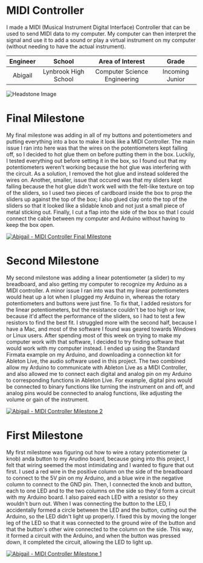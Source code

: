 ﻿# MIDI Controller
I made a MIDI (Musical Instrument Digital Interface) Controller that can be used to send MIDI data to my computer.  My computer can then interpret the signal and use it to add a sound or play a virtual instrument on my computer (without needing to have the actual instrument).

| **Engineer** | **School** | **Area of Interest** | **Grade** |
|:--:|:--:|:--:|:--:|
| Abigail | Lynbrook High School | Computer Science Engineering | Incoming Junior

![Headstone Image](file:///Users/abbyzfng/Desktop/Screen%20Shot%202022-06-30%20at%2010.44.56%20AM.png)
  
# Final Milestone
My final milestone was adding in all of my buttons and potentiometers and putting everything into a box to make it look like a MIDI Controller.  The main issue I ran into here was that the wires on the potentiometers kept falling off, so I decided to hot glue them on before putting them in the box.  Luckily, I tested everything out before setting it in the box, so I found out that my potentiometers weren't working because the hot glue was interfering with the circuit.  As a solution, I removed the hot glue and instead soldered the wires on.  Another, smaller, issue that occured was that my sliders kept falling because the hot glue didn't work well with the felt-like texture on top of the sliders, so I used two pieces of cardboard inside the box to prop the sliders up against the top of the box; I also glued clay onto the top of the sliders so that it looked like a slidable knob and not just a small piece of metal sticking out.  Finally, I cut a flap into the side of the box so that I could connect the cable between my computer and Arduino without having to keep the box open.

[![Abigail - MIDI Controller Final Milestone](https://res.cloudinary.com/marcomontalbano/image/upload/v1656609191/video_to_markdown/images/youtube--R3g_hnLlY5U-c05b58ac6eb4c4700831b2b3070cd403.jpg)](https://youtu.be/R3g_hnLlY5U "Abigail - MIDI Controller Milestone 3")

# Second Milestone
My second milestone was adding a linear potentiometer (a slider) to my breadboard, and also getting my computer to recognize my Arduino as a MIDI controller.  A minor issue I ran into was that my linear potentiometers would heat up a lot when I plugged my Arduino in, whereas the rotary potentiometers and buttons were just fine.  To fix that, I added resistors for the linear potentiometers, but the resistance couldn't be too high or low, because it'd affect the performance of the sliders, so I had to test a few resistors to find the best fit.  I struggled more with the second half, because I have a Mac, and most of the software I found was geared towards Windows or Linux users.  After spending most of this week on trying to make my computer work with that software, I decided to try finding software that would work with my computer instead.  I ended up using the Standard Firmata example on my Arduino, and downloading a connection kit for Ableton Live, the audio software used in this project.  The two combined allow my Arduino to communicate with Ableton Live as a MIDI Controller, and also allowed me to connect each digital and analog pin on my Arduino to corresponding functions in Ableton Live.  For example, digital pins would be connected to binary functions like turning the instrument on and off, and analog pins would be connected to analog functions, like adjusting the volume or gain of the instrument.

[![Abigail - MIDI Controller Milestone 2](https://res.cloudinary.com/marcomontalbano/image/upload/v1656524617/video_to_markdown/images/youtube--CJz5W0BCXQE-c05b58ac6eb4c4700831b2b3070cd403.jpg)](https://youtu.be/CJz5W0BCXQE "Abigail - MIDI Controller Milestone 2")

# First Milestone
My first milestone was figuring out how to wire a rotary potentiometer (a knob) anda button to my Arudino board, because going into this project, I felt that wiring seemed the most intimidating and I wanted to figure that out first.  I used a red wire in the positive column on the side of the breadboard to connect to the 5V pin on my Arduino, and a blue wire in the negative column to connect to the GND pin.  Then, I connected the knob and button, each to one LED and to the two columns on the side so they'd form a circuit with my Arduino board.  I also paired each LED with a resistor so they wouldn't burn out.  When I was connecting the button to the LED, I accidentally formed a circle between the LED and the button, cutting out the Arduino, so the LED didn't light up properly.  I fixed this by moving the longer leg of the LED so that it was connected to the ground wire of the button and that the button's other wire connected to the column on the side.  This way, it formed a circuit with the Arduino, and when the button was pressed down, it completed the circuit, allowing the LED to light up.

[![Abigail - MIDI Controller Milestone 1](https://res.cloudinary.com/marcomontalbano/image/upload/v1655517182/video_to_markdown/images/youtube--mhXlqLB546Q-c05b58ac6eb4c4700831b2b3070cd403.jpg)]( https://youtu.be/mhXlqLB546Q "Abigail - MIDI Controller Milestone 1")

